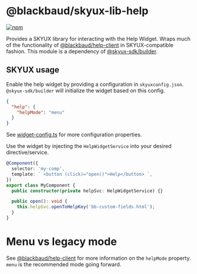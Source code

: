 # @blackbaud/skyux-lib-help

[![npm](https://img.shields.io/npm/v/@blackbaud/skyux-lib-help.svg)](https://www.npmjs.com/package/@blackbaud/skyux-lib-help)

Provides a SKYUX library for interacting with the Help Widget. Wraps much of the functionality of [@blackbaud/help-client] in SKYUX-compatible fashion. This module is a dependency of [@skyux-sdk/builder].

## SKYUX usage

Enable the help widget by providing a configuration in `skyuxconfig.json`. `@skyux-sdk/builder` will initialize the widget based on this config.

```json
{
  "help": {
    "helpMode": "menu"
  }
}
```

See [widget-config.ts] for more configuration properties.

Use the widget by injecting the `HelpWidgetService` into your desired directive/service.

```typescript
@Component({
  selector: 'my-comp',
  template: ` <button (click)="open()">Help</button> `,
})
export class MyComponent {
  public constructor(private helpSvc: HelpWidgetService) {}

  public open(): void {
    this.helpSvc.openToHelpKey('bb-custom-fields.html');
  }
}
```

# Menu vs legacy mode

See [@blackbaud/help-client] for more information on the `helpMode` property. `menu` is the recommended mode going forward.

[@skyux-sdk/builder]: https://github.com/blackbaud/skyux-sdk-builder
[@blackbaud/help-client]: https://github.com/blackbaud/help-client
[widget-config.ts]: src/widget-config.ts
